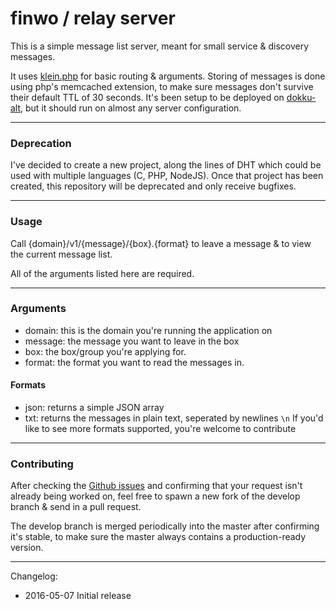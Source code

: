 # finwo / relay server

This is a simple message list server, meant for small service & discovery messages.

It uses [klein.php](https://github.com/klein/klein.php) for basic routing & arguments.
Storing of messages is done using php's memcached extension, to make sure messages don't survive their default TTL of 30 seconds.
It's been setup to be deployed on [dokku-alt](https://github.com/dokku-alt/dokku-alt), but it should run on almost any server configuration.

-----

### Deprecation

I've decided to create a new project, along the lines of DHT which could be used with multiple languages (C, PHP, NodeJS).
Once that project has been created, this repository will be deprecated and only receive bugfixes.

-----

### Usage
Call {domain}/v1/{message}/{box}.{format} to leave a message & to view the current message list.

All of the arguments listed here are required.

-----

### Arguments
- domain: this is the domain you're running the application on
- message: the message you want to leave in the box
- box: the box/group you're applying for.
- format: the format you want to read the messages in.

#### Formats
- json: returns a simple JSON array
- txt: returns the messages in plain text, seperated by newlines `\n`
If you'd like to see more formats supported, you're welcome to contribute

-----

### Contributing

After checking the [Github issues](https://github.com/finwo/temporary-list/issues) and confirming that your request isn't already being worked on, feel free to spawn a new fork of the develop branch & send in a pull request.


The develop branch is merged periodically into the master after confirming it's stable, to make sure the master always contains a production-ready version.

-----

Changelog:
- 2016-05-07 Initial release
